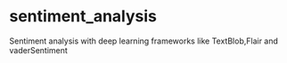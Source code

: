 # sentiment_analysis
Sentiment analysis with deep learning frameworks like TextBlob,Flair and vaderSentiment
